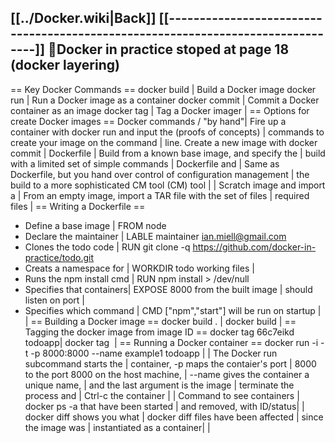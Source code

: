 [[../Docker.wiki|Back]]
[[--------------------------------------------------------------------------------]]
Docker in practice  stoped at page 18 (docker layering)
--------------------------------------------------------------------------------
== Key Docker Commands ==
  docker build               | Build a Docker image
  docker run                 | Run a Docker image as a container
  docker commit              | Commit a Docker container as an image
  docker tag                 | Tag a Docker imager
                             |
== Options for create Docker images ==
  Docker commands / "by hand"| Fire up a container with docker run and input the
   (proofs of concepts)      | commands to create your image on the command
                             | line. Create a new image with docker commit
                             |
  Dockerfile                 | Build from a known base image, and specify the
                             | build with a limited set of simple commands
                             |
  Dockerfile and             | Same as Dockerfile, but you hand over control of
  configuration management   | the build to a more sophisticated CM tool
  (CM) tool                  |
                             |
  Scratch image and import a | From an empty image, import a TAR file with the
  set of files               | required files
                             |
== Writing a Dockerfile ==
  * Define a base image      | FROM node
  * Declare the maintainer   |  LABLE maintainer ian.miell@gmail.com
  * Clones the todo code     |  RUN git clone -q https://github.com/docker-in-practice/todo.git
  * Creats a namespace for   |  WORKDIR todo
    working files            |
  * Runs the npm install cmd |  RUN npm install > /dev/null
  * Specifies that containers|  EXPOSE 8000
    from the built image     |
   should listen on port     |
  * Specifies which command  |  CMD ["npm","start"]
    will be run on startup   |
                             |
== Building a Docker image ==
  docker build .             | docker build <path to Dokerfile file>
                             |
== Tagging the docker image from image ID ==
  docker tag 66c7eikd todoapp| docker tag <image id> <tag>
                             |
== Running a Docker container ==
  docker run -i -t -p 8000:8000 --name example1 todoapp
                             |
                             | The Docker run subcommand starts the
                             | container, -p maps the contaier's port
                             | 8000 to the port 8000 on the host machine,
                             | --name gives the container a unique name,
                             | and the last argument is the image
                             |
  terminate the process and  | Ctrl-c
  the container              |
                             |
  Command to see containers  | docker ps -a
  that have been started     |
  and removed, with ID/status|
                             |
  docker diff shows you what | docker diff <unique name>
  files have been affected   |
  since the image was        |
  instantiated as a container|
                             |

